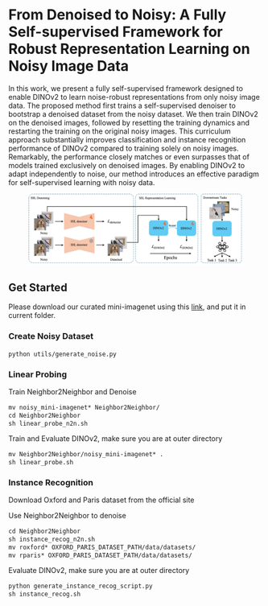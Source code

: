 # From Denoised to Noisy: A Fully Self-supervised Framework for Robust Representation Learning on Noisy Image Data

In this work, we present a fully self-supervised framework designed to enable DINOv2 to learn noise-robust representations from only noisy image data. The proposed method first trains a self-supervised denoiser to bootstrap a denoised dataset from the noisy dataset. We then train DINOv2 on the denoised images, followed by resetting the training dynamics and restarting the training on the original noisy images. This curriculum approach substantially improves classification and instance recognition performance of DINOv2 compared to training solely on noisy images. Remarkably, the performance closely matches or even surpasses that of models trained exclusively on denoised images. By enabling DINOv2 to adapt independently to noise, our method introduces an effective paradigm for self-supervised learning with noisy data.

<figure>
<img src="img/arch.png">
</figure>

## Get Started
Please download our curated mini-imagenet using this [link](https://drive.google.com/file/d/1kUbAt-FST_ptL-i-rxN46I-8P0xCDF3g/view?usp=sharing), and put it in current folder.

### Create Noisy Dataset
```shell
python utils/generate_noise.py
```

### Linear Probing
Train Neighbor2Neighbor and Denoise
```shell
mv noisy_mini-imagenet* Neighbor2Neighbor/
cd Neighbor2Neighbor
sh linear_probe_n2n.sh
```

Train and Evaluate DINOv2, make sure you are at outer directory
```shell
mv Neighbor2Neighbor/noisy_mini-imagenet* .
sh linear_probe.sh
```

### Instance Recognition
Download Oxford and Paris dataset from the official site

Use Neighbor2Neighbor to denoise
```shell
cd Neighbor2Neighbor
sh instance_recog_n2n.sh
mv roxford* OXFORD_PARIS_DATASET_PATH/data/datasets/
mv rparis* OXFORD_PARIS_DATASET_PATH/data/datasets/
```

Evaluate DINOv2, make sure you are at outer directory
```shell
python generate_instance_recog_script.py
sh instance_recog.sh
```


